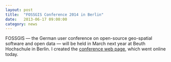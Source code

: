 ```yaml
---
layout: post
title:  "FOSSGIS Conference 2014 in Berlin"
date:   2013-06-17 09:00:00
category: news
---
```


FOSSGIS — the German user conference on open-source geo-spatial software and open data — will be held in March next year at Beuth Hochschule in Berlin. I created the [conference web page](http://fossgis.de/konferenz/2014), which went online today.